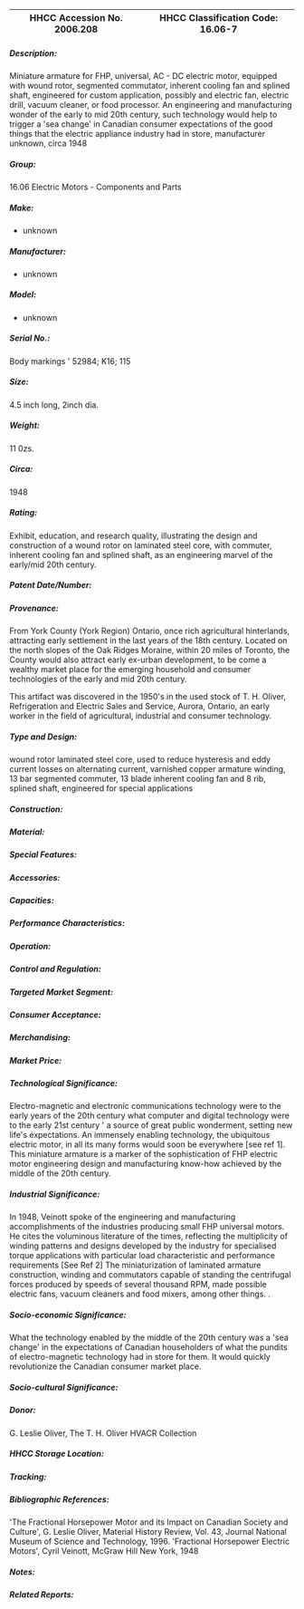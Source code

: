 | **HHCC Accession No. 2006.208** |**HHCC Classification Code:  16.06-7**|
| ----------- | ----------- |
##### Description:
Miniature armature for FHP, universal, AC - DC electric motor, equipped with wound rotor, segmented commutator, inherent cooling fan and splined shaft,  engineered for custom application, possibly and electric fan, electric drill, vacuum cleaner, or food processor. An engineering and manufacturing wonder of the early to mid 20th century, such technology would help to trigger a 'sea change' in Canadian consumer expectations of the good things that the electric appliance industry had in store, manufacturer unknown, circa 1948
##### Group:
16.06 Electric Motors - Components and Parts

##### Make:
- unknown

##### Manufacturer:
- unknown

##### Model:
- unknown

##### Serial No.:
Body markings ' 52984; K16; 115

##### Size:
4.5 inch long, 2inch dia.

##### Weight:
11 0zs.

##### Circa:
1948

##### Rating:
Exhibit, education, and research quality, illustrating the design and construction of a wound rotor on laminated steel core, with commuter, inherent cooling fan and splined shaft, as an engineering marvel of the early/mid 20th century.

##### Patent Date/Number:


##### Provenance:
From York County (York Region) Ontario, once rich agricultural hinterlands, attracting early settlement in the last years of the 18th century. Located on the north slopes of the Oak Ridges Moraine, within 20 miles of Toronto, the County would also attract early ex-urban development, to be come a wealthy market place for the emerging household and consumer technologies of the early and mid 20th century. 

This artifact was discovered in the 1950's in the used stock of T. H. Oliver, Refrigeration and Electric Sales and Service, Aurora, Ontario, an early worker in the field of agricultural, industrial and consumer technology.

##### Type and Design:
wound rotor 
laminated steel core, used to reduce hysteresis and eddy current losses on alternating current,
varnished copper armature winding, 
13 bar segmented commuter, 
13 blade inherent cooling fan and 
8 rib, splined shaft, engineered for special applications

##### Construction:


##### Material:


##### Special Features:


##### Accessories:


##### Capacities:


##### Performance Characteristics:


##### Operation:


##### Control and Regulation:


##### Targeted Market Segment:


##### Consumer Acceptance:


##### Merchandising:


##### Market Price:


##### Technological Significance:
Electro-magnetic  and electronic communications technology were to the early years of the 20th century what computer and digital technology were  to the early 21st century ' a source of great public wonderment, setting new life's expectations.
An immensely enabling technology, the ubiquitous electric motor, in all its many forms would soon be everywhere [see ref 1]. 
This miniature armature is a marker of the sophistication of FHP electric motor engineering design and manufacturing know-how achieved by the middle of the 20th century.

##### Industrial Significance:
In 1948, Veinott spoke of the engineering and manufacturing accomplishments of the industries producing small FHP universal motors. He cites the voluminous literature of the times, reflecting the multiplicity of winding patterns and designs developed by the industry for specialised torque applications with particular load characteristic and performance requirements [See Ref 2]
The miniaturization of laminated armature construction, winding and commutators  capable of standing the centrifugal forces produced by speeds of several thousand RPM, made possible electric fans, vacuum cleaners and food mixers, among other things.     .

##### Socio-economic Significance:
What the technology enabled by the middle of the 20th century was a 'sea change' in the expectations of Canadian householders of what the pundits of electro-magnetic technology had in store for them. It would quickly revolutionize the Canadian consumer market place.

##### Socio-cultural Significance:


##### Donor:
G. Leslie Oliver, The T. H. Oliver HVACR Collection

##### HHCC Storage Location:


##### Tracking:


##### Bibliographic References:
'The Fractional Horsepower Motor and its Impact on Canadian Society and Culture', G. Leslie Oliver, Material History Review, Vol. 43, Journal National Museum of Science and Technology, 1996.
'Fractional Horsepower Electric Motors', Cyril Veinott, McGraw Hill New York, 1948

##### Notes:


##### Related Reports:

